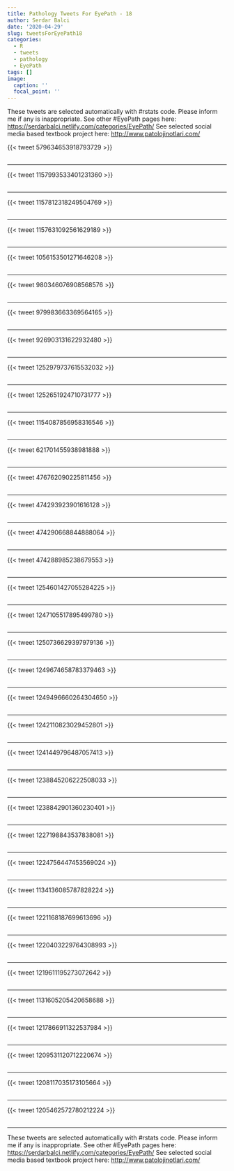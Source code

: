 ```yaml
---
title: Pathology Tweets For EyePath - 18
author: Serdar Balci
date: '2020-04-29'
slug: tweetsForEyePath18
categories:
  - R
  - tweets
  - pathology
  - EyePath
tags: []
image:
  caption: ''
  focal_point: ''
---
```



These tweets are selected automatically with #rstats code. Please inform me if any is inappropriate.
See other #EyePath pages here: https://serdarbalci.netlify.com/categories/EyePath/ 
See selected social media based textbook project here: http://www.patolojinotlari.com/

{{< tweet 579634653918793729 >}}
<br>
<br>
<hr>
{{< tweet 1157993533401231360 >}}
<br>
<br>
<hr>
{{< tweet 1157812318249504769 >}}
<br>
<br>
<hr>
{{< tweet 1157631092561629189 >}}
<br>
<br>
<hr>
{{< tweet 1056153501271646208 >}}
<br>
<br>
<hr>
{{< tweet 980346076908568576 >}}
<br>
<br>
<hr>
{{< tweet 979983663369564165 >}}
<br>
<br>
<hr>
{{< tweet 926903131622932480 >}}
<br>
<br>
<hr>
{{< tweet 1252979737615532032 >}}
<br>
<br>
<hr>
{{< tweet 1252651924710731777 >}}
<br>
<br>
<hr>
{{< tweet 1154087856958316546 >}}
<br>
<br>
<hr>
{{< tweet 621701455938981888 >}}
<br>
<br>
<hr>
{{< tweet 476762090225811456 >}}
<br>
<br>
<hr>
{{< tweet 474293923901616128 >}}
<br>
<br>
<hr>
{{< tweet 474290668844888064 >}}
<br>
<br>
<hr>
{{< tweet 474288985238679553 >}}
<br>
<br>
<hr>
{{< tweet 1254601427055284225 >}}
<br>
<br>
<hr>
{{< tweet 1247105517895499780 >}}
<br>
<br>
<hr>
{{< tweet 1250736629397979136 >}}
<br>
<br>
<hr>
{{< tweet 1249674658783379463 >}}
<br>
<br>
<hr>
{{< tweet 1249496660264304650 >}}
<br>
<br>
<hr>
{{< tweet 1242110823029452801 >}}
<br>
<br>
<hr>
{{< tweet 1241449796487057413 >}}
<br>
<br>
<hr>
{{< tweet 1238845206222508033 >}}
<br>
<br>
<hr>
{{< tweet 1238842901360230401 >}}
<br>
<br>
<hr>
{{< tweet 1227198843537838081 >}}
<br>
<br>
<hr>
{{< tweet 1224756447453569024 >}}
<br>
<br>
<hr>
{{< tweet 1134136085787828224 >}}
<br>
<br>
<hr>
{{< tweet 1221168187699613696 >}}
<br>
<br>
<hr>
{{< tweet 1220403229764308993 >}}
<br>
<br>
<hr>
{{< tweet 1219611195273072642 >}}
<br>
<br>
<hr>
{{< tweet 1131605205420658688 >}}
<br>
<br>
<hr>
{{< tweet 1217866911322537984 >}}
<br>
<br>
<hr>
{{< tweet 1209531120712220674 >}}
<br>
<br>
<hr>
{{< tweet 1208117035173105664 >}}
<br>
<br>
<hr>
{{< tweet 1205462572780212224 >}}
<br>
<br>
<hr>


These tweets are selected automatically with #rstats code. Please inform me if any is inappropriate.
See other #EyePath pages here: https://serdarbalci.netlify.com/categories/EyePath/ 
See selected social media based textbook project here: http://www.patolojinotlari.com/
